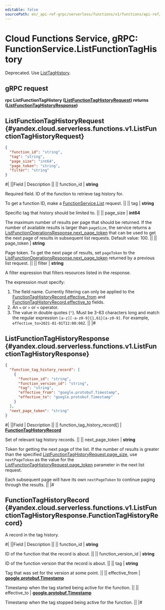 ```yaml
---
editable: false
sourcePath: en/_api-ref-grpc/serverless/functions/v1/functions/api-ref/grpc/Function/listFunctionTagHistory.md
---
```


# Cloud Functions Service, gRPC: FunctionService.ListFunctionTagHistory

Deprecated. Use [ListTagHistory](/docs/functions/functions/api-ref/grpc/Function/listTagHistory#ListTagHistory).

## gRPC request

**rpc ListFunctionTagHistory ([ListFunctionTagHistoryRequest](#yandex.cloud.serverless.functions.v1.ListFunctionTagHistoryRequest)) returns ([ListFunctionTagHistoryResponse](#yandex.cloud.serverless.functions.v1.ListFunctionTagHistoryResponse))**

## ListFunctionTagHistoryRequest {#yandex.cloud.serverless.functions.v1.ListFunctionTagHistoryRequest}

```json
{
  "function_id": "string",
  "tag": "string",
  "page_size": "int64",
  "page_token": "string",
  "filter": "string"
}
```

#|
||Field | Description ||
|| function_id | **string**

Required field. ID of the function to retrieve tag history for.

To get a function ID, make a [FunctionService.List](/docs/functions/functions/api-ref/grpc/Function/list#List) request. ||
|| tag | **string**

Specific tag that history should be limited to. ||
|| page_size | **int64**

The maximum number of results per page that should be returned. If the number of available
results is larger than `pageSize`, the service returns a [ListFunctionOperationsResponse.next_page_token](/docs/functions/functions/api-ref/grpc/Function/listOperations#yandex.cloud.serverless.functions.v1.ListFunctionOperationsResponse)
that can be used to get the next page of results in subsequent list requests.
Default value: 100. ||
|| page_token | **string**

Page token. To get the next page of results, set `pageToken` to the
[ListFunctionOperationsResponse.next_page_token](/docs/functions/functions/api-ref/grpc/Function/listOperations#yandex.cloud.serverless.functions.v1.ListFunctionOperationsResponse) returned by a previous list request. ||
|| filter | **string**

A filter expression that filters resources listed in the response.

The expression must specify:
1. The field name. Currently filtering can only be applied to the [FunctionTagHistoryRecord.effective_from](#yandex.cloud.serverless.functions.v1.ListFunctionTagHistoryResponse.FunctionTagHistoryRecord) and [FunctionTagHistoryRecord.effective_to](#yandex.cloud.serverless.functions.v1.ListFunctionTagHistoryResponse.FunctionTagHistoryRecord) fields.
2. An `=` or `>` or `<` operator.
3. The value in double quotes (`"`). Must be 3-63 characters long and match the regular expression `[a-z][-a-z0-9]{1,61}[a-z0-9]`.
For example, `effective_to>2021-01-01T12:00:00Z`. ||
|#

## ListFunctionTagHistoryResponse {#yandex.cloud.serverless.functions.v1.ListFunctionTagHistoryResponse}

```json
{
  "function_tag_history_record": [
    {
      "function_id": "string",
      "function_version_id": "string",
      "tag": "string",
      "effective_from": "google.protobuf.Timestamp",
      "effective_to": "google.protobuf.Timestamp"
    }
  ],
  "next_page_token": "string"
}
```

#|
||Field | Description ||
|| function_tag_history_record[] | **[FunctionTagHistoryRecord](#yandex.cloud.serverless.functions.v1.ListFunctionTagHistoryResponse.FunctionTagHistoryRecord)**

Set of relevant tag history records. ||
|| next_page_token | **string**

Token for getting the next page of the list. If the number of results is greater than
the specified [ListFunctionTagHistoryRequest.page_size](#yandex.cloud.serverless.functions.v1.ListFunctionTagHistoryRequest), use `nextPageToken` as the value
for the [ListFunctionTagHistoryRequest.page_token](#yandex.cloud.serverless.functions.v1.ListFunctionTagHistoryRequest) parameter in the next list request.

Each subsequent page will have its own `nextPageToken` to continue paging through the results. ||
|#

## FunctionTagHistoryRecord {#yandex.cloud.serverless.functions.v1.ListFunctionTagHistoryResponse.FunctionTagHistoryRecord}

A record in the tag history.

#|
||Field | Description ||
|| function_id | **string**

ID of the function that the record is about. ||
|| function_version_id | **string**

ID of the function version that the record is about. ||
|| tag | **string**

Tag that was set for the version at some point. ||
|| effective_from | **[google.protobuf.Timestamp](https://developers.google.com/protocol-buffers/docs/reference/google.protobuf#timestamp)**

Timestamp when the tag started being active for the function. ||
|| effective_to | **[google.protobuf.Timestamp](https://developers.google.com/protocol-buffers/docs/reference/google.protobuf#timestamp)**

Timestamp when the tag stopped being active for the function. ||
|#